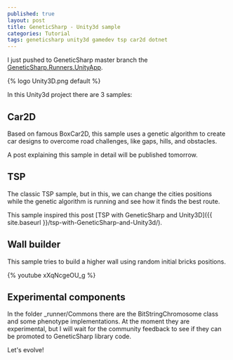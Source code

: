 ```yaml
---
published: true
layout: post
title: GeneticSharp - Unity3d sample  
categories: Tutorial
tags: geneticsharp unity3d gamedev tsp car2d dotnet
---
```

 
I just pushed to GeneticSharp master branch the [GeneticSharp.Runners.UnityApp](https://github.com/giacomelli/GeneticSharp/tree/master/src/GeneticSharp.Runner.UnityApp). 

{% logo Unity3D.png default %}

In this Unity3d project there are 3 samples:

## Car2D
Based on famous BoxCar2D, this sample uses a genetic algorithm to create car designs to overcome road challenges, like gaps, hills, and obstacles.

A post explaining this sample in detail will be published tomorrow.

## TSP
The classic TSP sample, but in this, we can change the cities positions while the genetic algorithm is running and see how it finds the best route.

This sample inspired this post [TSP with GeneticSharp and Unity3D]({{ site.baseurl }}/tsp-with-GeneticSharp-and-Unity3d/).

## Wall builder
This sample tries to build a higher wall using random initial bricks positions.

{% youtube xXqNcgeOU_g %}

## Experimental components
In the folder _runner/Commons there are the BitStringChromosome class and some phenotype implementations. At the moment they are experimental, but I will wait for the community feedback to see if they can be promoted to GeneticSharp library code.

Let's evolve!

